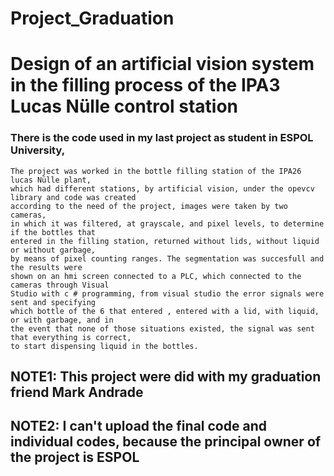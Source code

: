 # Project_Graduation
# Design of an artificial vision system in the filling process of the IPA3 Lucas Nülle control station

### There is the code used in my last project as student in ESPOL University, 

    The project was worked in the bottle filling station of the IPA26 lucas Nülle plant, 
    which had different stations, by artificial vision, under the opevcv library and code was created
    according to the need of the project, images were taken by two cameras, 
    in which it was filtered, at grayscale, and pixel levels, to determine if the bottles that 
    entered in the filling station, returned without lids, without liquid or without garbage, 
    by means of pixel counting ranges. The segmentation was succesfull and the results were 
    shown on an hmi screen connected to a PLC, which connected to the cameras through Visual 
    Studio with c # programming, from visual studio the error signals were sent and specifying 
    which bottle of the 6 that entered , entered with a lid, with liquid, or with garbage, and in 
    the event that none of those situations existed, the signal was sent that everything is correct, 
    to start dispensing liquid in the bottles.

## NOTE1: This project were did with my graduation friend Mark Andrade
## NOTE2: I can't upload the final code and individual codes, because the principal owner of the project is ESPOL
